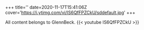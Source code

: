 +++
title=''
date=2020-11-17T15:41:06Z
cover='https://i.ytimg.com/vi/IS6QfFPZCkU/sddefault.jpg'
+++

All content belongs to GlennBeck.
{{< youtube IS6QfFPZCkU >}}
